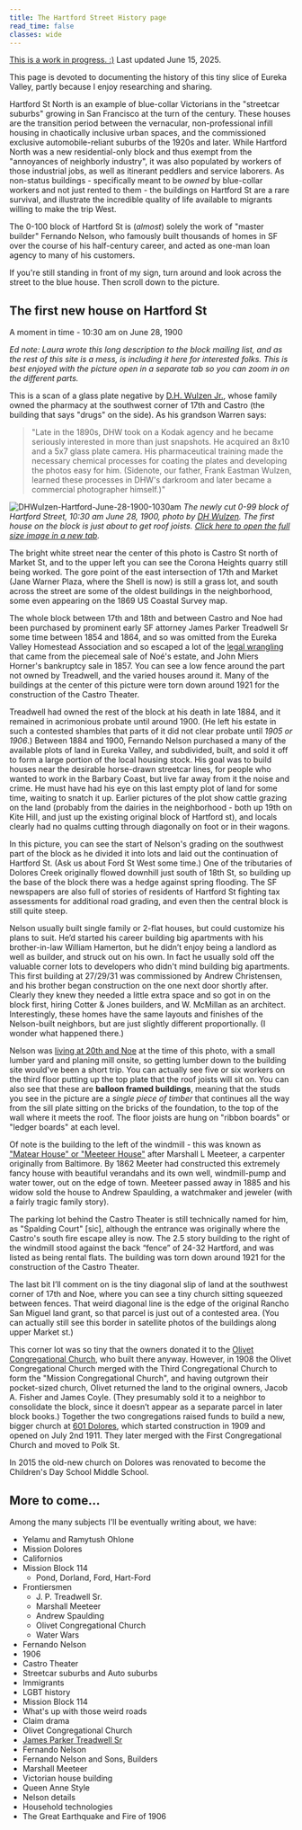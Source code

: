 ```yaml
---
title: The Hartford Street History page
read_time: false
classes: wide
---
```


[This is a work in progress. :)](/about/) Last updated June 15, 2025.

This page is devoted to documenting the history of this tiny slice of Eureka Valley, partly because I enjoy researching and sharing.

Hartford St North is an example of blue-collar Victorians in the "streetcar suburbs" growing in San Francisco at the turn of the century. These houses are the transition period between the vernacular, non-professional infill housing in chaotically inclusive urban spaces, and the commissioned exclusive automobile-reliant suburbs of the 1920s and later. While Hartford North was a new residential-only block and thus exempt from the "annoyances of neighborly industry", it was also populated by workers of those industrial jobs, as well as itinerant peddlers and service laborers. As non-status buildings - specifically meant to be _owned_ by blue-collar workers and not just rented to them - the buildings on Hartford St are a rare survival, and illustrate the incredible quality of life available to migrants willing to make the trip West.

The 0-100 block of Hartford St is (*almost*) solely the work of "master builder" Fernando Nelson, who famously built thousands of homes in SF over the course of his half-century career, and acted as one-man loan agency to many of his customers.

If you're still standing in front of my sign, turn around and look across the street to the blue house. Then scroll down to the picture.

## The first new house on Hartford St
A moment in time - 10:30 am on June 28, 1900

_Ed note: Laura wrote this long description to the block mailing list, and as the rest of this site is a mess, is including it here for interested folks. This is best enjoyed with the picture open in a separate tab so you can zoom in on the different parts._

This is a scan of a glass plate negative by [D.H. Wulzen Jr.](/people/dhwulzen/), whose family owned the pharmacy at the southwest corner of 17th and Castro (the building that says "drugs" on the side). As his grandson Warren says:

> "Late in the 1890s, DHW took on a Kodak agency and he became seriously interested in more than just snapshots. He acquired an 8x10 and a 5x7 glass plate camera. His pharmaceutical training made the necessary chemical processes for coating the plates and developing the photos easy for him. (Sidenote, our father, Frank Eastman Wulzen, learned these processes in DHW's darkroom and later became a commercial photographer himself.)"

![DHWulzen-Hartford-June-28-1900-1030am](/images/DHWulzen-Hartford-June-28-1900-1030am.png)
<i>The newly cut 0-99 block of Hartford Street, 10:30 am June 28, 1900, photo by <a href="/people/dhwulzen/">DH Wulzen</a>. The first house on the block is just about to get roof joists.
<a href="/images/DHWulzen-Hartford-June-28-1900-1030am.png" target="_blank" rel="noopener noreferrer">Click here to open the full size image in a new tab</a>.</i>

The bright white street near the center of this photo is Castro St north of Market St, and to the upper left you can see the Corona Heights quarry still being worked. The gore point of the east intersection of 17th and Market (Jane Warner Plaza, where the Shell is now) is still a grass lot, and south across the street are some of the oldest buildings in the neighborhood, some even appearing on the 1869 US Coastal Survey map.

The whole block between 17th and 18th and between Castro and Noe had been purchased by prominent early SF attorney James Parker Treadwell Sr some time between 1854 and 1864, and so was omitted from the Eureka Valley Homestead Association and so escaped a lot of the [legal wrangling](https://www.davidrumsey.com/luna/servlet/detail/RUMSEY~8~1~289005~90060593) that came from the piecemeal sale of Noé's estate, and John Miers Horner's bankruptcy sale in 1857. You can see a low fence around the part not owned by Treadwell, and the varied houses around it. Many of the buildings at the center of this picture were torn down around 1921 for the construction of the Castro Theater.

Treadwell had owned the rest of the block at his death in late 1884, and it remained in acrimonious probate until around 1900. (He left his estate in such a contested shambles that parts of it did not clear probate until _1905 or 1906_.) Between 1884 and 1900, Fernando Nelson purchased a many of the available plots of land in Eureka Valley, and subdivided, built, and sold it off to form a large portion of the local housing stock. His goal was to build houses near the desirable horse-drawn streetcar lines, for people who wanted to work in the Barbary Coast, but live far away from it the noise and crime. He must have had his eye on this last empty plot of land for some time, waiting to snatch it up. Earlier pictures of the plot show cattle grazing on the land (probably from the dairies in the neighborhood - both up 19th on Kite Hill, and just up the existing original block of Hartford st), and locals clearly had no qualms cutting through diagonally on foot or in their wagons.

In this picture, you can see the start of Nelson's grading on the southwest part of the block as he divided it into lots and laid out the continuation of Hartford St. (Ask us about Ford St West some time.) One of the tributaries of Dolores Creek originally flowed downhill just south of 18th St, so building up the base of the block there was a hedge against spring flooding. The SF newspapers are also full of stories of residents of Hartford St fighting tax assessments for additional road grading, and even then the central block is still quite steep.

Nelson usually built single family or 2-flat houses, but could customize his plans to suit.  He’d started his career building big apartments with his brother-in-law William Hamerton, but he didn’t enjoy being a landlord as well as builder, and struck out on his own. In fact he usually sold off the valuable corner lots to developers who didn't mind building big apartments. This first building at 27/29/31 was commissioned by Andrew Christensen, and his brother began construction on the one next door shortly after. Clearly they knew they needed a little extra space and so got in on the block first, hiring Cotter & Jones builders, and W. McMillan as an architect. Interestingly, these homes have the same layouts and finishes of the Nelson-built neighbors, but are just slightly different proportionally. (I wonder what happened there.)

Nelson was [living at 20th and Noe](https://www.foundsf.org/index.php?title=Nelson_House,_701_Castro) at the time of this photo, with a small lumber yard and planing mill onsite, so getting lumber down to the building site would've been a short trip. You can actually see five or six workers on the third floor putting up the top plate that the roof joists will sit on. You can also see that these are **balloon framed buildings**, meaning that the studs you see in the picture are a _single piece of timber_ that continues all the way from the sill plate sitting on the bricks of the foundation, to the top of the wall where it meets the roof. The floor joists are hung on "ribbon boards" or "ledger boards" at each level.

Of note is the building to the left of the windmill - this was known as ["Matear House" or "Meeteer House"](/buildings/matear-house/) after Marshall L Meeteer, a carpenter originally from Baltimore. By 1862 Meeter had constructed this extremely fancy house with beautiful verandahs and its own well, windmill-pump and water tower, out on the edge of town. Meeteer passed away in 1885 and his widow sold the house to Andrew Spaulding, a watchmaker and jeweler (with a fairly tragic family story).

The parking lot behind the Castro Theater is still technically named for him, as "Spalding Court" [sic], although the entrance was originally where the Castro's south fire escape alley is now. The 2.5 story building to the right of the windmill stood against the back “fence” of 24-32 Hartford, and was listed as being rental flats. The building was torn down around 1921 for the construction of the Castro Theater.

The last bit I’ll comment on is the tiny diagonal slip of land at the southwest corner of 17th and Noe, where you can see a tiny church sitting squeezed between fences. That weird diagonal line is the edge of the original Rancho San Miguel land grant, so that parcel is just out of a contested area. (You can actually still see this border in satellite photos of the buildings along upper Market st.)

This corner lot was so tiny that the owners donated it to the [Olivet Congregational Church](/buildings/olivet/), who built there anyway. However, in 1908 the Olivet Congregational Church merged with the Third Congregational Church to form the "Mission Congregational Church", and having outgrown their pocket-sized church, Olivet returned the land to the original owners, Jacob A. Fisher and James Coyle. (They presumably sold it to a neighbor to consolidate the block, since it doesn’t appear as a separate parcel in later block books.) Together the two congregations raised funds to build a new, bigger church at [601 Dolores](https://pcad.lib.washington.edu/building/23182/), which started construction in 1909 and opened on July 2nd 1911. They later merged with the First Congregational Church and moved to Polk St.

In 2015 the old-new church on Dolores was renovated to become the Children's Day School Middle School.


## More to come...

Among the many subjects I'll be eventually writing about, we have:

- Yelamu and Ramytush Ohlone
- Mission Dolores
- Californios
- Mission Block 114
  - Pond, Dorland, Ford, Hart-Ford
- Frontiersmen
  - J. P. Treadwell Sr.
  - Marshall Meeteer
  - Andrew Spaulding
  - Olivet Congregational Church
  - Water Wars
- Fernando Nelson
- 1906
- Castro Theater
- Streetcar suburbs and Auto suburbs
- Immigrants
- LGBT history
- Mission Block 114
- What's up with those weird roads
- Claim drama
- Olivet Congregational Church
- [James Parker Treadwell Sr](/people/jptreadwell-sr/)
- Fernando Nelson
- Fernando Nelson and Sons, Builders
- Marshall Meeteer
- Victorian house building
- Queen Anne Style
- Nelson details
- Household technologies
- The Great Earthquake and Fire of 1906
